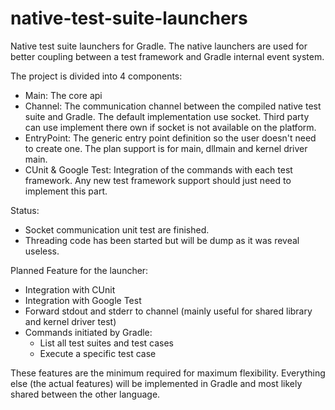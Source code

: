 native-test-suite-launchers
===========================

Native test suite launchers for Gradle. The native launchers are used for better coupling between a test framework and Gradle internal event system.

The project is divided into 4 components:
 - Main: The core api
 - Channel: The communication channel between the compiled native test suite and Gradle. The default implementation use socket. Third party can use implement there own if socket is not available on the platform.
 - EntryPoint: The generic entry point definition so the user doesn't need to create one. The plan support is for main, dllmain and kernel driver main.
 - CUnit & Google Test: Integration of the commands with each test framework. Any new test framework support should just need to implement this part.

Status:
 - Socket communication unit test are finished.
 - Threading code has been started but will be dump as it was reveal useless.
 
Planned Feature for the launcher:
 - Integration with CUnit
 - Integration with Google Test
 - Forward stdout and stderr to channel (mainly useful for shared library and kernel driver test)
 - Commands initiated by Gradle:
   - List all test suites and test cases
   - Execute a specific test case

These features are the minimum required for maximum flexibility. Everything else (the actual features) will be implemented in Gradle and most likely shared between the other language.
